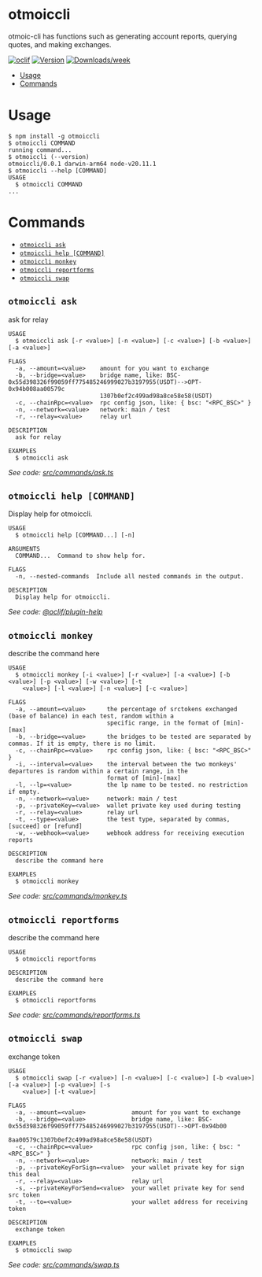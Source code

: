otmoiccli
=================

otmoic-cli has functions such as generating account reports, querying quotes, and making exchanges.


[![oclif](https://img.shields.io/badge/cli-oclif-brightgreen.svg)](https://oclif.io)
[![Version](https://img.shields.io/npm/v/otmoiccli.svg)](https://npmjs.org/package/otmoiccli)
[![Downloads/week](https://img.shields.io/npm/dw/otmoiccli.svg)](https://npmjs.org/package/otmoiccli)


<!-- toc -->
* [Usage](#usage)
* [Commands](#commands)
<!-- tocstop -->
# Usage
<!-- usage -->
```sh-session
$ npm install -g otmoiccli
$ otmoiccli COMMAND
running command...
$ otmoiccli (--version)
otmoiccli/0.0.1 darwin-arm64 node-v20.11.1
$ otmoiccli --help [COMMAND]
USAGE
  $ otmoiccli COMMAND
...
```
<!-- usagestop -->
# Commands
<!-- commands -->
* [`otmoiccli ask`](#otmoiccli-ask)
* [`otmoiccli help [COMMAND]`](#otmoiccli-help-command)
* [`otmoiccli monkey`](#otmoiccli-monkey)
* [`otmoiccli reportforms`](#otmoiccli-reportforms)
* [`otmoiccli swap`](#otmoiccli-swap)

## `otmoiccli ask`

ask for relay

```
USAGE
  $ otmoiccli ask [-r <value>] [-n <value>] [-c <value>] [-b <value>] [-a <value>]

FLAGS
  -a, --amount=<value>    amount for you want to exchange
  -b, --bridge=<value>    bridge name, like: BSC-0x55d398326f99059ff775485246999027b3197955(USDT)-->OPT-0x94b008aa00579c
                          1307b0ef2c499ad98a8ce58e58(USDT)
  -c, --chainRpc=<value>  rpc config json, like: { bsc: "<RPC_BSC>" }
  -n, --network=<value>   network: main / test
  -r, --relay=<value>     relay url

DESCRIPTION
  ask for relay

EXAMPLES
  $ otmoiccli ask
```

_See code: [src/commands/ask.ts](https://github.com/otmoic/Command-Line-Interface/blob/v0.0.1/src/commands/ask.ts)_

## `otmoiccli help [COMMAND]`

Display help for otmoiccli.

```
USAGE
  $ otmoiccli help [COMMAND...] [-n]

ARGUMENTS
  COMMAND...  Command to show help for.

FLAGS
  -n, --nested-commands  Include all nested commands in the output.

DESCRIPTION
  Display help for otmoiccli.
```

_See code: [@oclif/plugin-help](https://github.com/oclif/plugin-help/blob/v6.2.0/src/commands/help.ts)_

## `otmoiccli monkey`

describe the command here

```
USAGE
  $ otmoiccli monkey [-i <value>] [-r <value>] [-a <value>] [-b <value>] [-p <value>] [-w <value>] [-t
    <value>] [-l <value>] [-n <value>] [-c <value>]

FLAGS
  -a, --amount=<value>      the percentage of srctokens exchanged (base of balance) in each test, random within a
                            specific range, in the format of [min]-[max]
  -b, --bridge=<value>      the bridges to be tested are separated by commas. If it is empty, there is no limit.
  -c, --chainRpc=<value>    rpc config json, like: { bsc: "<RPC_BSC>" }
  -i, --interval=<value>    the interval between the two monkeys' departures is random within a certain range, in the
                            format of [min]-[max]
  -l, --lp=<value>          the lp name to be tested. no restriction if empty.
  -n, --network=<value>     network: main / test
  -p, --privateKey=<value>  wallet private key used during testing
  -r, --relay=<value>       relay url
  -t, --type=<value>        the test type, separated by commas, [succeed] or [refund]
  -w, --webhook=<value>     webhook address for receiving execution reports

DESCRIPTION
  describe the command here

EXAMPLES
  $ otmoiccli monkey
```

_See code: [src/commands/monkey.ts](https://github.com/otmoic/Command-Line-Interface/blob/v0.0.1/src/commands/monkey.ts)_

## `otmoiccli reportforms`

describe the command here

```
USAGE
  $ otmoiccli reportforms

DESCRIPTION
  describe the command here

EXAMPLES
  $ otmoiccli reportforms
```

_See code: [src/commands/reportforms.ts](https://github.com/otmoic/Command-Line-Interface/blob/v0.0.1/src/commands/reportforms.ts)_

## `otmoiccli swap`

exchange token

```
USAGE
  $ otmoiccli swap [-r <value>] [-n <value>] [-c <value>] [-b <value>] [-a <value>] [-p <value>] [-s
    <value>] [-t <value>]

FLAGS
  -a, --amount=<value>             amount for you want to exchange
  -b, --bridge=<value>             bridge name, like: BSC-0x55d398326f99059ff775485246999027b3197955(USDT)-->OPT-0x94b00
                                   8aa00579c1307b0ef2c499ad98a8ce58e58(USDT)
  -c, --chainRpc=<value>           rpc config json, like: { bsc: "<RPC_BSC>" }
  -n, --network=<value>            network: main / test
  -p, --privateKeyForSign=<value>  your wallet private key for sign this deal
  -r, --relay=<value>              relay url
  -s, --privateKeyForSend=<value>  your wallet private key for send src token
  -t, --to=<value>                 your wallet address for receiving token

DESCRIPTION
  exchange token

EXAMPLES
  $ otmoiccli swap
```

_See code: [src/commands/swap.ts](https://github.com/otmoic/Command-Line-Interface/blob/v0.0.1/src/commands/swap.ts)_
<!-- commandsstop -->
